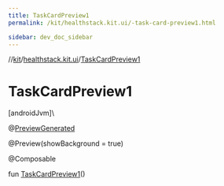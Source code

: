 ```yaml
---
title: TaskCardPreview1
permalink: /kit/healthstack.kit.ui/-task-card-preview1.html

sidebar: dev_doc_sidebar
---
```

//[kit](../../kit.html)/[healthstack.kit.ui](index.html)/[TaskCardPreview1](-task-card-preview1.html)



# TaskCardPreview1



[androidJvm]\




@[PreviewGenerated](../healthstack.kit.annotation/-preview-generated/index.html)



@Preview(showBackground = true)



@Composable



fun [TaskCardPreview1](-task-card-preview1.html)()





